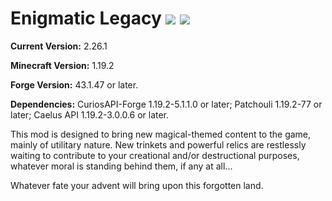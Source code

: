 # Enigmatic Legacy [![](http://cf.way2muchnoise.eu/versions/enigmatic-legacy.svg)](https://www.curseforge.com/minecraft/mc-mods/enigmatic-legacy) [![](http://cf.way2muchnoise.eu/full_enigmatic-legacy_downloads.svg)](https://www.curseforge.com/minecraft/mc-mods/enigmatic-legacy/files)

**Current Version:** 2.26.1

**Minecraft Version:** 1.19.2

**Forge Version:** 43.1.47 or later.

**Dependencies:** CuriosAPI-Forge 1.19.2-5.1.1.0 or later; Patchouli 1.19.2-77 or later; Caelus API 1.19.2-3.0.0.6 or later.

This mod is designed to bring new magical-themed content to the game, mainly of utilitary nature. New trinkets and powerful relics are restlessly waiting to contribute to your creational and/or destructional purposes, whatever moral is standing behind them, if any at all...

Whatever fate your advent will bring upon this forgotten land.